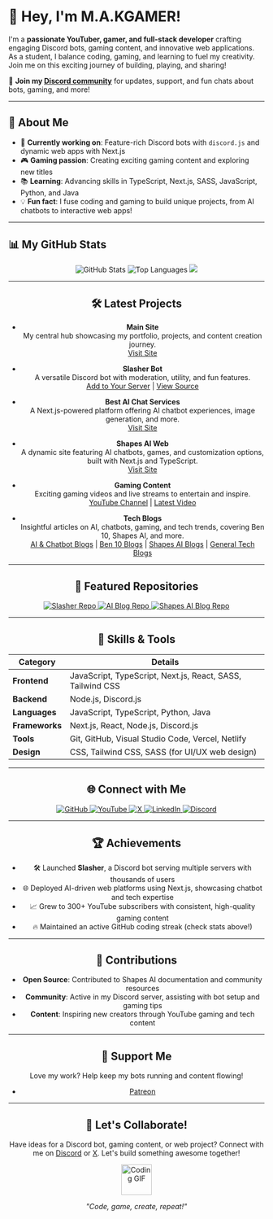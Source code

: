 # 👋 Hey, I'm M.A.KGAMER!

I'm a **passionate YouTuber, gamer, and full-stack developer** crafting engaging Discord bots, gaming content, and innovative web applications. As a student, I balance coding, gaming, and learning to fuel my creativity. Join me on this exciting journey of building, playing, and sharing!

🌟 **Join my [Discord community](https://discord.gg/6AG26JGvJA)** for updates, support, and fun chats about bots, gaming, and more!

---

## 🚀 About Me

- 🌱 **Currently working on**: Feature-rich Discord bots with `discord.js` and dynamic web apps with Next.js  
- 🎮 **Gaming passion**: Creating exciting gaming content and exploring new titles  
- 📚 **Learning**: Advancing skills in TypeScript, Next.js, SASS, JavaScript, Python, and Java  
- 💡 **Fun fact**: I fuse coding and gaming to build unique projects, from AI chatbots to interactive web apps!

---

## 📊 My GitHub Stats

<div align="center">
  <img src="https://git-hub-stats-omega.vercel.app/api?username=makgamerofficial&show_icons=true&theme=gradient&title_color=00ff99&text_color=ffffff&icon_color=00ff99&bg_color=0d1117&hide_border=true&count_private=true" alt="GitHub Stats" />
  <img src="https://git-hub-stats-omega.vercel.app/api/top-langs/?username=makgamerofficial&layout=compact&theme=gradient&title_color=00ff99&text_color=ffffff&icon_color=00ff99&bg_color=0d1117&hide_border=true&langs_count=8" alt="Top Languages" />
 <img src="https://github-readme-streak-stats.herokuapp.com?user=makgamerofficial&theme=gradient&background=0d1117&fire=00ff99&ring=00ff99&currStreakLabel=ffffff&sideLabels=ffffff&currStreakNum=ffffff&dates=ffffff&sideNums=ffffff&hide_border=true" />


---

## 🛠️ Latest Projects

- **Main Site**  
  My central hub showcasing my portfolio, projects, and content creation journey.  
  [Visit Site](https://makgamer.asia/)

- **Slasher Bot**  
  A versatile Discord bot with moderation, utility, and fun features.  
  [Add to Your Server](https://discord.com/oauth2/authorize?client_id=1260853952593924147) | [View Source](https://github.com/makgamerofficial/slasher-public)

- **Best AI Chat Services**  
  A Next.js-powered platform offering AI chatbot experiences, image generation, and more.  
  [Visit Site](https://ai.makgamer.asia/)

- **Shapes AI Web**  
  A dynamic site featuring AI chatbots, games, and customization options, built with Next.js and TypeScript.  
  [Visit Site](https://shapes.ai.makgamer.asia/)

- **Gaming Content**  
  Exciting gaming videos and live streams to entertain and inspire.  
  [YouTube Channel](https://youtube.com/@m.a.kgamer) | [Latest Video](https://youtube.com/@m.a.kgamer)

- **Tech Blogs**  
  Insightful articles on AI, chatbots, gaming, and tech trends, covering Ben 10, Shapes AI, and more.  
  [AI & Chatbot Blogs](https://ai.blog.makgamer.asia/) | [Ben 10 Blogs](https://ben10.blog.makgamer.asia/) | [Shapes AI Blogs](https://shapes.blog.makgamer.asia/) | [General Tech Blogs](https://blogs.makgamer.asia/)

---

## 📌 Featured Repositories

<div align="center">
  <a href="https://github.com/makgamerofficial/slasher-public">
    <img src="https://git-hub-stats-omega.vercel.app/api/pin/?username=makgamerofficial&repo=slasher-public&theme=dark&bg_color=0d1117&title_color=00ff99&text_color=ffffff&icon_color=00ff99&hide_border=true" alt="Slasher Repo" />
  </a>
  <a href="https://github.com/makgamerofficial/discord-js-bot-with-slash-commands">
    <img src="https://git-hub-stats-omega.vercel.app/api/pin/?username=makgamerofficial&repo=discord-js-bot-with-slash-commands&theme=dark&bg_color=0d1117&title_color=00ff99&text_color=ffffff&icon_color=00ff99&hide_border=true" alt="AI Blog Repo" />
  </a>
  <a href="https://github.com/makgamerofficial/shapesinc-api">
    <img src="https://git-hub-stats-omega.vercel.app/api/pin/?username=makgamerofficial&repo=shapesinc-api&theme=dark&bg_color=0d1117&title_color=00ff99&text_color=ffffff&icon_color=00ff99&hide_border=true" alt="Shapes AI Blog Repo" />
  </a>
</div>

---

## 🧰 Skills & Tools

| **Category**           | **Details**                              |
|------------------------|------------------------------------------|
| **Frontend**           | JavaScript, TypeScript, Next.js, React, SASS, Tailwind CSS |
| **Backend**            | Node.js, Discord.js                      |
| **Languages**          | JavaScript, TypeScript, Python, Java     |
| **Frameworks**         | Next.js, React, Node.js, Discord.js      |
| **Tools**              | Git, GitHub, Visual Studio Code, Vercel, Netlify |
| **Design**             | CSS, Tailwind CSS, SASS (for UI/UX web design) |

---

## 🌐 Connect with Me

<div align="center">
  <a href="https://github.com/makgamerofficial">
    <img src="https://img.shields.io/badge/GitHub-181717?style=for-the-badge&logo=github&logoColor=white" alt="GitHub" />
  </a>
  <a href="https://youtube.com/@m.a.kgamer">
    <img src="https://img.shields.io/badge/YouTube-FF0000?style=for-the-badge&logo=youtube&logoColor=white" alt="YouTube" />
  </a>
  <a href="https://x.com/_makgamer">
    <img src="https://img.shields.io/badge/X-000000?style=for-the-badge&logo=x&logoColor=white" alt="X" />
  </a>
  <a href="https://pk.linkedin.com/in/makgamer">
    <img src="https://img.shields.io/badge/LinkedIn-0A66C2?style=for-the-badge&logo=linkedin&logoColor=white" alt="LinkedIn" />
  </a>
  <a href="https://discord.gg/6AG26JGvJA">
    <img src="https://img.shields.io/badge/Discord-5865F2?style=for-the-badge&logo=discord&logoColor=white" alt="Discord" />
  </a>
</div>

---

## 🏆 Achievements

- 🛠️ Launched **Slasher**, a Discord bot serving multiple servers with thousands of users  
- 🌐 Deployed AI-driven web platforms using Next.js, showcasing chatbot and tech expertise  
- 📈 Grew to 300+ YouTube subscribers with consistent, high-quality gaming content  
- 🔥 Maintained an active GitHub coding streak (check stats above!)

---

## 🤝 Contributions

- **Open Source**: Contributed to Shapes AI documentation and community resources  
- **Community**: Active in my Discord server, assisting with bot setup and gaming tips  
- **Content**: Inspiring new creators through YouTube gaming and tech content

---

## 💸 Support Me

Love my work? Help keep my bots running and content flowing!  
- [Patreon](https://patreon.com/makgamerofficial)

---

## 💬 Let's Collaborate!

Have ideas for a Discord bot, gaming content, or web project? Connect with me on [Discord](https://discord.gg/6AG26JGvJA) or [X](https://x.com/_makgamer). Let's build something awesome together!

<div align="center">
  <img src="https://media.giphy.com/media/LnQjpWaON8nhr21vNW/giphy.gif" width="60" alt="Coding GIF" />
  <p><i>"Code, game, create, repeat!"</i></p>
</div>

